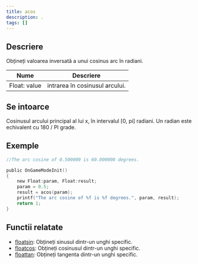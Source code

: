 ```yaml
---
title: acos
description: .
tags: []
---
```


<LowercaseNote />

## Descriere

Obțineți valoarea inversată a unui cosinus arc în radiani.

| Nume         | Descriere                      |
| ------------ | ------------------------------ |
| Float: value | intrarea în cosinusul arcului. |

## Se intoarce

Cosinusul arcului principal al lui x, în intervalul [0, pi] radiani. Un radian este echivalent cu 180 / PI grade.

## Exemple

```c
//The arc cosine of 0.500000 is 60.000000 degrees.

public OnGameModeInit()
{
    new Float:param, Float:result;
    param = 0.5;
    result = acos(param);
    printf("The arc cosine of %f is %f degrees.", param, result);
    return 1;
}
```

## Functii relatate

- [floatsin](floatsin.md): Obțineți sinusul dintr-un unghi specific.
- [floatcos](floatcos.md): Obțineți cosinusul dintr-un unghi specific.
- [floattan](floattan.md): Obțineți tangenta dintr-un unghi specific.

